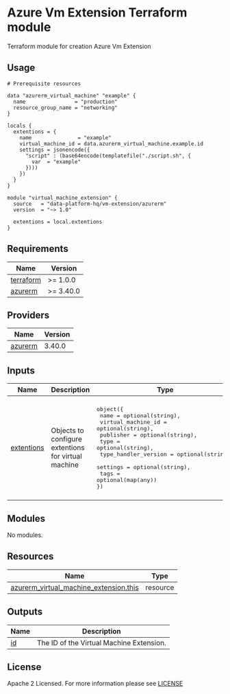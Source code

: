 # Azure Vm Extension Terraform module
Terraform module for creation Azure Vm Extension


## Usage
```hcl
# Prerequisite resources

data "azurerm_virtual_machine" "example" {
  name                = "production"
  resource_group_name = "networking"
}

locals {
  extentions = {
    name               = "example"
    virtual_machine_id = data.azurerm_virtual_machine.example.id
    settings = jsonencode({
      "script" : (base64encode(templatefile("./script.sh", {
        var  = "example"
      })))
    })
  }
}

module "virtual_machine_extension" {
  source   = "data-platform-hq/vm-extension/azurerm"
  version  = "~> 1.0"

  extentions = local.extentions
}
```
<!-- BEGIN_TF_DOCS -->
## Requirements

| Name                                                                         | Version   |
| ---------------------------------------------------------------------------- | --------- |
| <a name="requirement_terraform"></a> [terraform](#requirement\_terraform)    | >= 1.0.0  |
| <a name="requirement_azurerm"></a> [azurerm](#requirement\_azurerm)          | >= 3.40.0 |

## Providers

| Name                                                                   | Version |
| ---------------------------------------------------------------------- | ------- |
| <a name="provider_azurerm"></a> [azurerm](#provider\_azurerm)          | 3.40.0  |


## Inputs

| Name | Description | Type | Default | Required |
|------|-------------|------|---------|:--------:|
| <a name="input_extentions"></a> [extentions](#input\_extentions)| Objects to configure extentions for virtual machine | <pre>object({<br>  name                 = optional(string),<br>  virtual_machine_id   = optional(string),<br>  publisher            = optional(string),<br>  type                 = optional(string),<br>  type_handler_version = optional(string),<br>  settings             = optional(string),<br>  tags                 = optional(map(any))<br>})</pre> | <pre>object({<br>  name                 = optional(string),<br>  virtual_machine_id   = optional(string),<br>  publisher            = optional(string, "Microsoft.Azure.Extensions"),<br>  type                 = optional(string, "CustomScript"),<br>  type_handler_version = optional(string, "2.0"),<br>  settings             = optional(string),<br>  tags                 = optional(map(any))<br>})</pre> | no |


## Modules

No modules.

## Resources

| Name                                                                                                                                                                | Type     |
| ------------------------------------------------------------------------------------------------------------------------------------------------------------------- | -------- |
| [azurerm_virtual_machine_extension.this](https://registry.terraform.io/providers/hashicorp/azurerm/latest/docs/resources/virtual_machine_extension)                 | resource |



## Outputs

| Name                                                                                                                          | Description                                          |
| ----------------------------------------------------------------------------------------------------------------------------- | ---------------------------------------------------- |
| <a name="output_id"></a> [id](#output\_id) | The ID of the Virtual Machine Extension. |
<!-- END_TF_DOCS -->

## License

Apache 2 Licensed. For more information please see [LICENSE](https://github.com/data-platform-hq/terraform-azurerm-vm-extension/blob/main/LICENSE)
